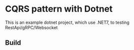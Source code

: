 # CQRS pattern with Dotnet

This is an example dotnet project, which use .NET7, to testing RestApi/gRPC/Websocket 

## Build
